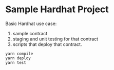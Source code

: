 # Sample Hardhat Project

Basic Hardhat use case:

1. sample contract
2. staging and unit testing for that contract
3. scripts that deploy that contract.

```shell
yarn compile
yarn deploy
yarn test
```
